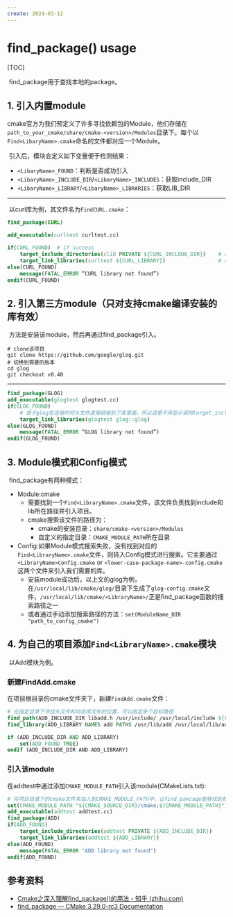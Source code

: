 ```yaml
---
create: 2024-03-12
---
```

# find_package() usage

[TOC]

​	find_package用于查找本地的package。

## 1. 引入内置module

​	cmake官方为我们预定义了许多寻找依赖包的Module，他们存储在`path_to_your_cmake/share/cmake-<version>/Modules`目录下。每个以`Find<LibaryName>.cmake`命名的文件都对应一个Module。

​	引入后，模块会定义如下变量便于检测结果：

* `<LibaryName>_FOUND`：判断是否成功引入
* `<LibaryName>_INCLUDE_DIR`/`<LibaryName>_INCLUDES`：获取include_DIR
* `<LibaryName>_LIBRARY`/`<LibaryName>_LIBRARIES`：获取LIB_DIR

---

​	以curl库为例，其文件名为`FindCURL.cmake`：

```cmake
find_package(CURL)

add_executable(curltest curltest.cc)

if(CURL_FOUND)	# if success
    target_include_directories(clib PRIVATE ${CURL_INCLUDE_DIR})	# add include
    target_link_libraries(curltest ${CURL_LIBRARY})					# add lib
else(CURL_FOUND)
    message(FATAL_ERROR ”CURL library not found”)
endif(CURL_FOUND)
```

## 2. 引入第三方module（只对支持cmake编译安装的库有效）

​	方法是安装该module，然后再通过find_package引入。

```shell
# clone该项目
git clone https://github.com/google/glog.git 
# 切换到需要的版本 
cd glog
git checkout v0.40  
```

---

```cmake
find_package(GLOG)
add_executable(glogtest glogtest.cc)
if(GLOG_FOUND)
    # 由于glog在连接时将头文件直接链接到了库里面，所以这里不用显示调用target_include_directories
    target_link_libraries(glogtest glog::glog)
else(GLOG_FOUND)
    message(FATAL_ERROR ”GLOG library not found”)
endif(GLOG_FOUND)
```

## 3. Module模式和Config模式

​	find_package有两种模式：

* Module:cmake
  * 需要找到一个`Find<LibraryName>.cmake`文件，该文件负责找到include和lib所在路径并引入项目。
  * cmake搜索该文件的路径为：
    * cmake的安装目录：`share/cmake-<version>/Modules`
    * 自定义的指定目录：`CMAKE_MODULE_PATH`所在目录
* Config:如果Module模式搜索失败，没有找到对应的`Find<LibraryName>.cmake`文件，则转入Config模式进行搜索。它主要通过`<LibraryName>Config.cmake` or `<lower-case-package-name>-config.cmake`这两个文件来引入我们需要的库。
  * 安装module成功后，以上文的glog为例，在`/usr/local/lib/cmake/glog/`目录下生成了`glog-config.cmake`文件，`/usr/local/lib/cmake/<LibraryName>/`正是find_package函数的搜索路径之一
  * 或者通过手动添加搜索路径的方法：`set(ModuleName_DIR "path_to_config_cmake")`

## 4. 为自己的项目添加`Find<LibraryName>.cmake`模块

​	以Add模块为例。

### 新建FindAdd.cmake

​	在项目根目录的cmake文件夹下，新建`FindAdd.cmake`文件：

```cmake
# 在指定目录下寻找头文件和动态库文件的位置，可以指定多个目标路径
find_path(ADD_INCLUDE_DIR libadd.h /usr/include/ /usr/local/include ${CMAKE_SOURCE_DIR}/ModuleMode)
find_library(ADD_LIBRARY NAMES add PATHS /usr/lib/add /usr/local/lib/add ${CMAKE_SOURCE_DIR}/ModuleMode)

if (ADD_INCLUDE_DIR AND ADD_LIBRARY)
    set(ADD_FOUND TRUE)
endif (ADD_INCLUDE_DIR AND ADD_LIBRARY)
```

### 引入该module

​	在addtest中通过添加`CMAKE_MODULE_PATH`引入该module(CMakeLists.txt):

```cmake
# 将项目目录下的cmake文件夹加入到CMAKE_MODULE_PATH中，让find_pakcage能够找到我们自定义的函数库
set(CMAKE_MODULE_PATH "${CMAKE_SOURCE_DIR}/cmake;${CMAKE_MODULE_PATH}")
add_executable(addtest addtest.cc)
find_package(ADD)
if(ADD_FOUND)
    target_include_directories(addtest PRIVATE ${ADD_INCLUDE_DIR})
    target_link_libraries(addtest ${ADD_LIBRARY})
else(ADD_FOUND)
    message(FATAL_ERROR "ADD library not found")
endif(ADD_FOUND)
```

## 参考资料

* [Cmake之深入理解find_package()的用法 - 知乎 (zhihu.com)](https://zhuanlan.zhihu.com/p/97369704)
* [find_package — CMake 3.29.0-rc3 Documentation](https://cmake.org/cmake/help/latest/command/find_package.html)
